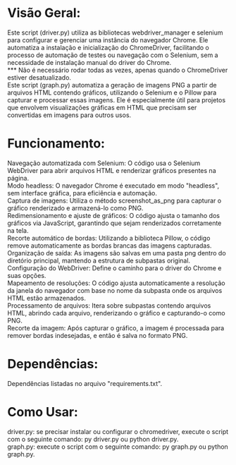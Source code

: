 # Visão Geral:
Este script (driver.py) utiliza as bibliotecas webdriver_manager e selenium para configurar e gerenciar uma instância do navegador Chrome.
Ele automatiza a instalação e inicialização do ChromeDriver, facilitando o processo de automação de testes ou navegação com o Selenium, sem a necessidade de instalação manual do driver do Chrome.
<br>
*** Não é necessário rodar todas as vezes, apenas quando o ChromeDriver estiver desatualizado.
<br>
Este script (graph.py) automatiza a geração de imagens PNG a partir de arquivos HTML contendo gráficos, utilizando o Selenium e o Pillow para capturar e processar essas imagens. Ele é especialmente útil para projetos que envolvem visualizações gráficas em HTML que precisam ser convertidas em imagens para outros usos.

# Funcionamento:
Navegação automatizada com Selenium: O código usa o Selenium WebDriver para abrir arquivos HTML e renderizar gráficos presentes na página.
<br>
Modo headless: O navegador Chrome é executado em modo "headless", sem interface gráfica, para eficiência e automação.
<br>
Captura de imagens: Utiliza o método screenshot_as_png para capturar o gráfico renderizado e armazená-lo como PNG.
<br>
Redimensionamento e ajuste de gráficos: O código ajusta o tamanho dos gráficos via JavaScript, garantindo que sejam renderizados corretamente na tela.
<br>
Recorte automático de bordas: Utilizando a biblioteca Pillow, o código remove automaticamente as bordas brancas das imagens capturadas.
<br>
Organização de saída: As imagens são salvas em uma pasta png dentro do diretório principal, mantendo a estrutura de subpastas original.
<br>
Configuração do WebDriver: Define o caminho para o driver do Chrome e suas opções.
<br>
Mapeamento de resoluções: O código ajusta automaticamente a resolução da janela do navegador com base no nome da subpasta onde os arquivos HTML estão armazenados.
<br>
Processamento de arquivos: Itera sobre subpastas contendo arquivos HTML, abrindo cada arquivo, renderizando o gráfico e capturando-o como PNG.
<br>
Recorte da imagem: Após capturar o gráfico, a imagem é processada para remover bordas indesejadas, e então é salva no formato PNG.

# Dependências:
Dependências listadas no arquivo "requirements.txt".

# Como Usar:
driver.py: se precisar instalar ou configurar o chromedriver, execute o script com o seguinte comando: py driver.py ou python driver.py.
<br>
graph.py: execute o script com o seguinte comando: py graph.py ou python graph.py.
